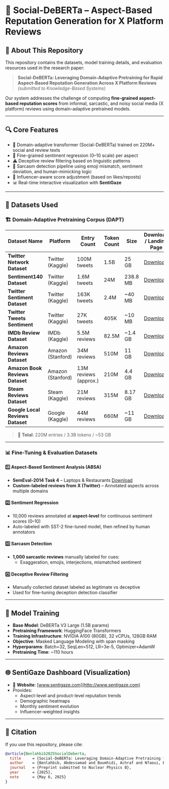 # 🧠 Social-DeBERTa – Aspect-Based Reputation Generation for X Platform Reviews

## 📄 About This Repository

This repository contains the datasets, model training details, and evaluation resources used in the research paper:

> **Social-DeBERTa: Leveraging Domain-Adaptive Pretraining for Rapid Aspect-Based Reputation Generation Across X Platform Reviews**  
> _(submitted to Knowledge-Based Systems)_

Our system addresses the challenge of computing **fine-grained aspect-based reputation scores** from informal, sarcastic, and noisy social media (X platform) reviews using domain-adaptive pretrained models.

---

## 🔍 Core Features

- 🧾 Domain-adaptive transformer (Social-DeBERTa) trained on 220M+ social and review texts  
- 🧠 Fine-grained sentiment regression (0–10 scale) per aspect
- ⚠️ Deceptive review filtering based on linguistic patterns
- 🤖 Sarcasm detection pipeline using emoji mismatch, sentiment deviation, and human-mimicking logic    
- 📣 Influencer-aware score adjustment (based on likes/reposts)  
- 📊 Real-time interactive visualization with **SentiGaze**

---

## 📂 Datasets Used

### 🏗 Domain-Adaptive Pretraining Corpus (DAPT)

| **Dataset Name**                            | **Platform**        | **Entry Count**           | **Token Count** | **Size**         | **Download / Landing Page**                              |
|---------------------------------------------|---------------------|---------------------------|-----------------|------------------|----------------------------------------------------------|
| **Twitter Network Dataset**                 | Twitter (Kaggle)    | 100M tweets               | 1.5B            | 25 GB            | [Download](https://www.kaggle.com/datasets/adarshsng/covid19-twitter-dataset-of-100-million-tweets) |
| **Sentiment140 Dataset**                    | Twitter (Kaggle)    | 1.6M tweets               | 24M             | 238.8 MB         | [Download](https://www.kaggle.com/datasets/kazanova/sentiment140) |
| **Twitter Sentiment Dataset**               | Twitter (Kaggle)    | 163K tweets               | 2.4M            | ~40 MB           | [Download](https://www.kaggle.com/datasets/cosmos98/twitter-and-reddit-sentimental-analysis-dataset) |
| **Twitter Tweets Sentiment**                | Twitter (Kaggle)    | 27K tweets                | 405K            | ~10 MB           | [Download](https://www.kaggle.com/datasets/yasserh/twitter-tweets-sentiment-dataset) |
| **IMDb Review Dataset**                     | IMDb (Kaggle)       | 5.5M reviews              | 82.5M           | ~1.4 GB          | [Download](https://www.kaggle.com/datasets/ebiswas/imdb-review-dataset) |
| **Amazon Reviews Dataset**                  | Amazon (Stanford)   | 34M reviews               | 510M            | 11 GB            | [Download](https://snap.stanford.edu/data/web-Amazon.html) |
| **Amazon Book Reviews Dataset**             | Amazon (Stanford)   | 13M reviews (approx.)     | 210M            | 4.4 GB           | [Download](https://snap.stanford.edu/data/web-Amazon.html) |
| **Steam Reviews Dataset**                   | Steam (Kaggle)      | 21M reviews               | 315M            | 8.17 GB          | [Download](https://www.kaggle.com/datasets/najzeko/steam-reviews-2021) |
| **Google Local Reviews Dataset**            | Google (Kaggle)     | 44M reviews               | 660M            | ~11 GB           | [Download](https://www.kaggle.com/datasets/mexwell/california-google-local-data) |


> 📌 **Total**: 220M entries / 3.3B tokens / ~53 GB

---

### 📊 Fine-Tuning & Evaluation Datasets

#### 1️⃣ Aspect-Based Sentiment Analysis (ABSA)
- **SemEval-2014 Task 4** – Laptops & Restaurants  [Download](https://alt.qcri.org/semeval2014/task4/)
- **Custom-labeled reviews from X (Twitter)** – Annotated aspects across multiple domains

#### 2️⃣ Sentiment Regression
- 10,000 reviews annotated at **aspect-level** for continuous sentiment scores (0–10)
- Auto-labeled with SST-2 fine-tuned model, then refined by human annotators

#### 3️⃣ Sarcasm Detection
- **1,000 sarcastic reviews** manually labeled for cues:
  - Exaggeration, emojis, interjections, mismatched sentiment

#### 4️⃣ Deceptive Review Filtering
- Manually collected dataset labeled as legitimate vs deceptive
- Used for fine-tuning deception detection classifier

---

## 🧪 Model Training

- **Base Model**: DeBERTa V3 Large (1.5B params)  
- **Pretraining Framework**: HuggingFace Transformers  
- **Training Infrastructure**: NVIDIA A100 (80GB), 32 vCPUs, 128GB RAM  
- **Objective**: Masked Language Modeling with span masking  
- **Hyperparams**: Batch=32, SeqLen=512, LR=3e-5, Optimizer=AdamW  
- **Pretraining Time**: ~110 hours

---

## 🌐 SentiGaze Dashboard (Visualization)
- 📍 **Website**: [www.sentigaze.com](http://www.sentigaze.com)  
- Provides:
  - Aspect-level and product-level reputation trends
  - Demographic heatmaps
  - Monthly sentiment evolution
  - Influencer-weighted insights

---

## 📜 Citation

If you use this repository, please cite:

```bibtex
@article{Benlahbib2025SocialDeberta,
  title     = {Social-DeBERTa: Leveraging Domain-Adaptive Pretraining for Rapid Aspect-Based Reputation Generation Across X Platform Reviews},
  author    = {Benlahbib, Abdessamad and Boumhidi, Achraf and Nfaoui, El Habib},
  journal   = {Preprint submitted to Nuclear Physics B},
  year      = {2025},
  note      = {May 6, 2025}
}
